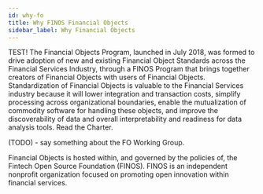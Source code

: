 ```yaml
---
id: why-fo
title: Why FINOS Financial Objects
sidebar_label: Why Financial Objects
---
```


TEST! The Financial Objects Program, launched in July 2018, was formed to drive adoption of new and existing Financial Object Standards across the Financial Services Industry, through a FINOS Program that brings together creators of Financial Objects with users of Financial Objects. Standardization of Financial Objects is valuable to the Financial Services industry because it will lower integration and transaction costs, simplify processing across organizational boundaries, enable the mutualization of commodity software for handling these objects, and improve the discoverability of data and overall interpretability and readiness for data analysis tools. Read the Charter.

(TODO) - say something about the FO Working Group.

Financial Objects is hosted within, and governed by the policies of, the Fintech Open Source Foundation (FINOS). FINOS is an independent nonprofit organization focused on promoting open innovation within financial services.